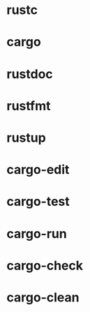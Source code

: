 # rustc
# cargo
# rustdoc
# rustfmt
# rustup
# cargo-edit
# cargo-test
# cargo-run
# cargo-check
# cargo-clean
